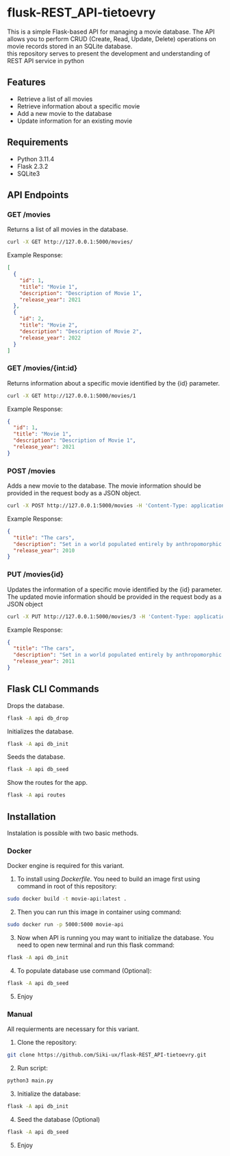 # flusk-REST_API-tietoevry

This is a simple Flask-based API for managing a movie database. The API allows you to perform CRUD (Create, Read, Update, Delete) operations on movie records stored in an SQLite database.<br>
this repository serves to present the development and understanding of REST API service in python


## Features

- Retrieve a list of all movies
- Retrieve information about a specific movie
- Add a new movie to the database
- Update information for an existing movie

## Requirements

- Python 3.11.4
- Flask 2.3.2
- SQLite3

## API Endpoints
### GET /movies
Returns a list of all movies in the database.<br>
```bash
curl -X GET http://127.0.0.1:5000/movies/
```
Example Response:
```json
[
  {
    "id": 1,
    "title": "Movie 1",
    "description": "Description of Movie 1",
    "release_year": 2021
  },
  {
    "id": 2,
    "title": "Movie 2",
    "description": "Description of Movie 2",
    "release_year": 2022
  }
]
```
### GET /movies/{int:id}
Returns information about a specific movie identified by the {id} parameter.<br>
```bash
curl -X GET http://127.0.0.1:5000/movies/1
```
Example Response:
```json
{
  "id": 1,
  "title": "Movie 1",
  "description": "Description of Movie 1",
  "release_year": 2021
}
```

### POST /movies
Adds a new movie to the database. The movie information should be provided in the request body as a JSON object.<br>
```bash
curl -X POST http://127.0.0.1:5000/movies -H 'Content-Type: application/json' -d '{"title": "The cars", "description":"Set in a world populated entirely by anthropomorphic talking cars and other vehicles,...", "release_year":2010}'
```
Example Response:
```json
{
  "title": "The cars",
  "description": "Set in a world populated entirely by anthropomorphic talking cars and other vehicles,...",
  "release_year": 2010
}
```

### PUT /movies{id}
Updates the information of a specific movie identified by the {id} parameter. The updated movie information should be provided in the request body as a JSON object<br>
```bash
curl -X PUT http://127.0.0.1:5000/movies/3 -H 'Content-Type: application/json' -d '{"title": "The cars", "description":"Set in a world populated entirely by anthropomorphic talking cars and other vehicles,...", "release_year":2011}'
```
Example Response:
```json
{
  "title": "The cars",
  "description": "Set in a world populated entirely by anthropomorphic talking cars and other vehicles,...",
  "release_year": 2011
}
```
## Flask CLI Commands
Drops the database.
```bash 
flask -A api db_drop
```
Initializes the database.
```bash 
flask -A api db_init
```
Seeds the database.
```bash 
flask -A api db_seed
```
Show the routes for the app.
```bash 
flask -A api routes
```

## Installation
Instalation is possible with two basic methods.
### Docker
Docker engine is required for this variant.
1. To install using *Dockerfile*. You need to build an image first using command in root of this repository:
```bash
sudo docker build -t movie-api:latest .
```
2. Then you can run this image in container using command:
```bash
sudo docker run -p 5000:5000 movie-api
```
3. Now when API is running you may want to initialize the database. You need to open new terminal and run this flask command:
```bash
flask -A api db_init
```
4. To populate database use command (Optional):
 ```bash
flask -A api db_seed
```
5. Enjoy

### Manual
All requierments are necessary for this variant.
1. Clone the repository:

```bash
git clone https://github.com/Siki-ux/flask-REST_API-tietoevry.git
```

2. Run script:

```bash
python3 main.py
```

3. Initialize the database:
```bash
flask -A api db_init
```

4. Seed the database (Optional)
```bash
flask -A api db_seed
```

5. Enjoy






